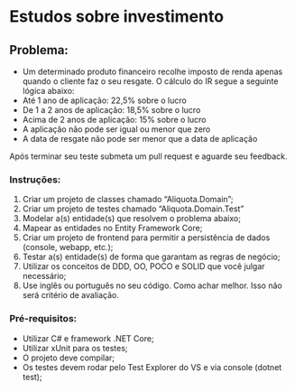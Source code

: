 # Estudos sobre investimento


## Problema:

* Um determinado produto financeiro recolhe imposto de renda apenas quando o cliente faz o seu resgate. O cálculo do IR segue a seguinte lógica abaixo:
* Até 1 ano de aplicação: 22,5% sobre o lucro
* De 1 a 2 anos de aplicação: 18,5% sobre o lucro
* Acima de 2 anos de aplicação: 15% sobre o lucro
* A aplicação não pode ser igual ou menor que zero
* A data de resgate não pode ser menor que a data de aplicação

Após terminar seu teste submeta um pull request e aguarde seu feedback.

### Instruções:

1. Criar um projeto de classes chamado “Aliquota.Domain”;
2. Criar um projeto de testes chamado “Aliquota.Domain.Test”
3. Modelar a(s) entidade(s) que resolvem o problema abaixo;
4. Mapear as entidades no Entity Framework Core;
5. Criar um projeto de frontend para permitir a persistência de dados (console, webapp, etc.);
4. Testar a(s) entidade(s) de forma que garantam as regras de negócio;
5. Utilizar os conceitos de DDD, OO, POCO e SOLID que você julgar necessário;
6. Use inglês ou português no seu código. Como achar melhor. Isso não será critério de avaliação.


### Pré-requisitos:

* Utilizar C# e framework .NET Core;
* Utilizar xUnit para os testes;
* O projeto deve compilar;
* Os testes devem rodar pelo Test Explorer do VS e via console (dotnet test);

